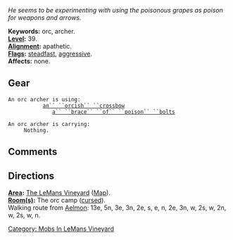 *He seems to be experimenting with using the poisonous grapes as poison
for weapons and arrows.*

**Keywords:** orc, archer.  
**[Level](Level.md "wikilink"):** 39.  
**[Alignment](Alignment.md "wikilink"):** apathetic.  
**[Flags](:Category:_Mob_Types.md "wikilink"):**
[steadfast](Sentinel_Mobs.md "wikilink"),
[aggressive](Aggressive_Mobs.md "wikilink").  
**Affects:** none.  

## Gear

`An orc archer is using:`  
<wielded>`           `[`an`` ``orcish`` ``crossbow`](Orcish_Crossbow.md "wikilink")  
<held>`              `[`a`` ``brace`` ``of`` ``poison`` ``bolts`](Poison_Bolts.md "wikilink")

`An orc archer is carrying:`  
`     Nothing.`

## Comments

## Directions

**[Area](:Category:_Areas.md "wikilink"):** [The LeMans
Vineyard](:Category:_LeMans_Vineyard.md "wikilink")
([Map](LeMans_Vineyard_Map.md "wikilink")).  
**[Room(s)](:Category:_Rooms.md "wikilink"):** The orc camp
([cursed](Cursed_Rooms.md "wikilink")).  
Walking route from [Aelmon](Aelmon.md "wikilink"): 13e, 5n, 3e, 3n, 2e,
s, e, n, 2e, 3n, w, 2s, w, 2n, w, 2s, w, n.  

[Category: Mobs In LeMans
Vineyard](Category:_Mobs_In_LeMans_Vineyard "wikilink")

